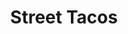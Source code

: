 ---
title: "Street Tacos"
price: "$2.50 per taco"
category: "Mexican-Cuisine"
img: "src/images/menu/Street-Tacos.jpg"
desc: "Asada, Adobada, Chicken, Al Pastor, Lengua, and Carnitas. Street Tacos are topped with cilantra and onion"
---
